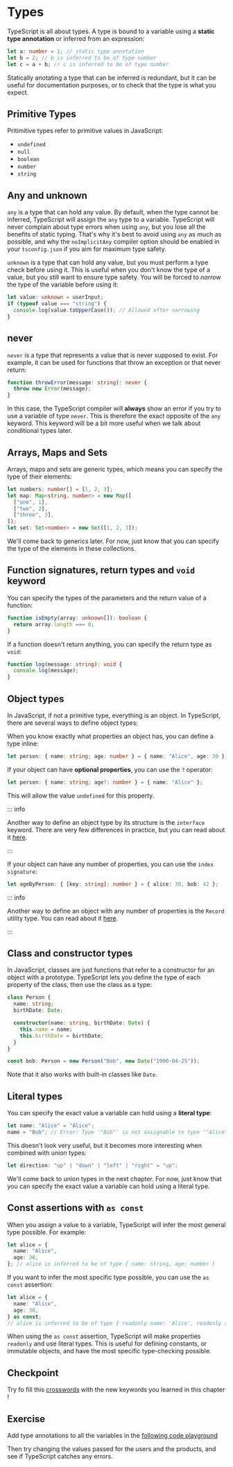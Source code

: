 # Types

TypeScript is all about types. A type is bound to a variable using a **static type annotation** or inferred from an expression:

```typescript
let a: number = 1; // static type annotation
let b = 2; // b is inferred to be of type number
let c = a + b; // c is inferred to be of type number
```

Statically anotating a type that can be inferred is redundant, but it can be useful for documentation purposes, or to check that the type is what you expect.

## Primitive Types

Pritimitive types refer to primitive values in JavaScript:

- `undefined`
- `null`
- `boolean`
- `number`
- `string`

## Any and unknown

`any` is a type that can hold any value. By default, when the type cannot be inferred, TypeScript will assign the `any` type to a variable. TypeScript will never complain about type errors when using `any`, but you lose all the benefits of static typing. That's why it's best to avoid using `any` as much as possible, and why the `noImplicitAny` compiler option should be enabled in your `tsconfig.json` if you aim for maximum type safety.

`unknown` is a type that can hold any value, but you must perform a type check before using it. This is useful when you don't know the type of a value, but you still want to ensure type safety. You will be forced to _narrow_ the type of the variable before using it:

```typescript
let value: unknown = userInput;
if (typeof value === "string") {
  console.log(value.toUpperCase()); // Allowed after narrowing
}
```

## never

`never` is a type that represents a value that is never supposed to exist. For example, it can be used for functions that throw an exception or that never return:

```typescript
function throwError(message: string): never {
  throw new Error(message);
}
```

In this case, the TypeScript compiler will **always** show an error if you try to use a variable of type `never`. This is therefore the exact opposite of the `any` keyword. This keyword will be a bit more useful when we talk about conditional types later.

## Arrays, Maps and Sets

Arrays, maps and sets are generic types, which means you can specify the type of their elements:

```typescript
let numbers: number[] = [1, 2, 3];
let map: Map<string, number> = new Map([
  ["one", 1],
  ["two", 2],
  ["three", 3],
]);
let set: Set<number> = new Set([1, 2, 3]);
```

We'll come back to generics later. For now, just know that you can specify the type of the elements in these collections.

## Function signatures, return types and `void` keyword

You can specify the types of the parameters and the return value of a function:

```typescript
function isEmpty(array: unknown[]): boolean {
  return array.length === 0;
}
```

If a function doesn't return anything, you can specify the return type as `void`:

```typescript
function log(message: string): void {
  console.log(message);
}
```

## Object types

In JavaScript, if not a primitive type, everything is an object. In TypeScript, there are several ways to define object types:

When you know exactly what properties an object has, you can define a type inline:

```typescript
let person: { name: string; age: number } = { name: "Alice", age: 30 };
```

If your object can have **optional properties**, you can use the `?` operator:

```typescript
let person: { name: string; age?: number } = { name: "Alice" };
```

This will allow the value `undefined` for this property.

::: info

Another way to define an object type by its structure is the `interface` keyword. There are very few differences in practice, but you can read about it [here](https://www.typescriptlang.org/docs/handbook/2/everyday-types.html#differences-between-type-aliases-and-interfaces).

:::

If your object can have any number of properties, you can use the `index signature`:

```typescript
let ageByPerson: { [key: string]: number } = { alice: 30, bob: 42 };
```

::: info

Another way to define an object with any number of properties is the `Record` utility type. You can read about it [here](https://www.typescriptlang.org/docs/handbook/utility-types.html#recordkeys-type).

:::

## Class and constructor types

In JavaScript, classes are just functions that refer to a constructor for an object with a prototype. TypeScript lets you define the type of each property of the class, then use the class as a type:

```typescript
class Person {
  name: string;
  birthDate: Date;

  constructor(name: string, birthDate: Date) {
    this.name = name;
    this.birthDate = birthDate;
  }
}

const bob: Person = new Person("Bob", new Date("1990-04-25"));
```

Note that it also works with built-in classes like `Date`.

## Literal types

You can specify the exact value a variable can hold using a **literal type**:

```typescript
let name: "Alice" = "Alice";
name = "Bob"; // Error: Type '"Bob"' is not assignable to type '"Alice"'
```

This doesn't look very useful, but it becomes more interesting when combined with union types:

```typescript
let direction: "up" | "down" | "left" | "right" = "up";
```

We'll come back to union types in the next chapter. For now, just know that you can specify the exact value a variable can hold using a literal type.

## Const assertions with `as const`

When you assign a value to a variable, TypeScript will infer the most general type possible. For example:

```typescript
let alice = {
  name: "Alice",
  age: 30,
}; // alice is inferred to be of type { name: string, age: number }
```

If you want to infer the most specific type possible, you can use the `as const` assertion:

```typescript
let alice = {
  name: "Alice",
  age: 30,
} as const;
// alice is inferred to be of type { readonly name: 'Alice', readonly age: 30 }
```

When using the `as const` assertion, TypeScript will make properties `readonly` and use literal types. This is useful for defining constants, or immutable objects, and have the most specific type-checking possible.

## Checkpoint

Try fo fill this [crosswords](https://ladigitale.dev/digiquiz/q/68652a1ba7e06) with the new keywords you learned in this chapter !

## Exercise

Add type annotations to all the variables in the [following code playground](https://www.typescriptlang.org/play/?#code/PTAEEEBNNAXBPADgU1AQwHYYPazbAS2wwGdQAzbAJ3QBtbQA3NKgtAI1uTMxnIFcMAY0LEyBDHAAWqIdkioO2RsgB0AKHVzSsUIirz+IgML5kAc2oFuoALygMyAO6gAyslgAKANoAiclT8BLC+ADSgvirmHhxcYREAtsj4vgC6AJSaQrRoJGQACgaQRroA3uqglaDaJLCBItSeVMjk4UJmlqzc4foEQsjpoOVVI9IEJKrN5HagUxWjlbBS46rtsBZWNvZrG10k8wtLK739MyfIB6AAvuo3WmK6aIiIXDOOLoWGIp6+Ty-I8T8ASCIVS4QADKoAEwAVkyNV0sGwCXw2DezlAn2K318SJRSMB-kCwXikQsMU4ALBoEhAEY4fcdKB2MgWuiPkUSj8WS1CUkUtSAMyqGHgzKM2p6TkmfBoWjYcwzbx-LjhPGo8I88ipLIPUD8EjIGj2YZVDBoJIALlAAHJwLQ+sgbaFLgYuNbfEIDXijfEQNVMMzUJ7vcjfeFftEMCFQNQImhIAkJL5LuxcgBrDzW00LFXIa0ANhdC0WyNR1qhlxudwEwlEkmisAAKrg5YVHZ4DUbBjnZh5+FRJAB5dgAK2QIlUmfgJE7hqoqjTJEzsHSk2Q2OQnk8SLwtHCU0GtgAfENLiMEVKvrp7Ppr6Y9wrVOQJJBPIg7KfEOvprY-33yEyEtqj1ABHfhMEIBAZi7BclxXbwph1YDmlgAdJF3OVQAAaivbFYFUc5QAAKlAcDIOCeAqwhTI7hqbAuFUeVzB+Fs90teJGzYttWH6Odu3SIA)

Then try changing the values passed for the users and the products, and see if TypeScript catches any errors.
